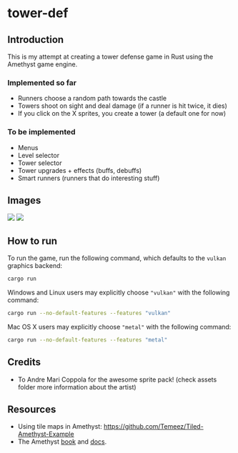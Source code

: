 # tower-def

## Introduction

This is my attempt at creating a tower defense game in Rust using the Amethyst
game engine.

### Implemented so far

* Runners choose a random path towards the castle
* Towers shoot on sight and deal damage (if a runner is hit twice, it dies)
* If you click on the X sprites, you create a tower (a default one for now)

### To be implemented

* Menus
* Level selector
* Tower selector
* Tower upgrades + effects (buffs, debuffs)
* Smart runners (runners that do interesting stuff)

## Images
![](https://raw.githubusercontent.com/rbartlensky/tower-def-rs/master/td1.png)
![](https://raw.githubusercontent.com/rbartlensky/tower-def-rs/master/td2.png)

## How to run

To run the game, run the following command, which defaults to the `vulkan` graphics backend:

```bash
cargo run
```

Windows and Linux users may explicitly choose `"vulkan"` with the following command:

```bash
cargo run --no-default-features --features "vulkan"
```

Mac OS X users may explicitly choose `"metal"` with the following command:

```bash
cargo run --no-default-features --features "metal"
```


## Credits

* To Andre Mari Coppola for the awesome sprite pack! (check assets folder more
information about the artist)


## Resources

* Using tile maps in Amethyst: https://github.com/Temeez/Tiled-Amethyst-Example
* The Amethyst [book](https://book.amethyst.rs/stable/intro.html) and
[docs](https://docs.amethyst.rs/stable/amethyst/).
